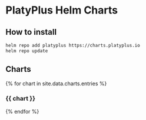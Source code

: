 # PlatyPlus Helm Charts

## How to install

```sh
helm repo add platyplus https://charts.platyplus.io
helm repo update
```

## Charts

{% for chart in site.data.charts.entries %}

### {{ chart }}

{% endfor %}
